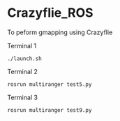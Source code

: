 # Crazyflie_ROS

To peform gmapping using Crazyflie 

Terminal 1

```
./launch.sh

```

Terminal 2

```
rosrun multiranger test5.py

```


Terminal 3

```
rosrun multiranger test9.py

```
